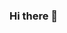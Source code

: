 ### Hi there 👋

<!--
**JihyongOh/JihyongOh** is a ✨ _special_ ✨ repository because its `README.md` (this file) appears on your GitHub profile.

Here are some ideas to get you started:

- 🔭 I am a Ph.D. student advised by Prof. Munchurl Kim (Video and Image Computing Lab.) at the School of Electrical Engineering in KAIST (expected graduation date: Feb. 2023). 
- 🌱 I’m currently learning Computer Vision and NeRF.
- 🤔 I’m looking for a job in USA.
- 📫 How to reach me: jhoh94@kaist.ac.kr
-->
